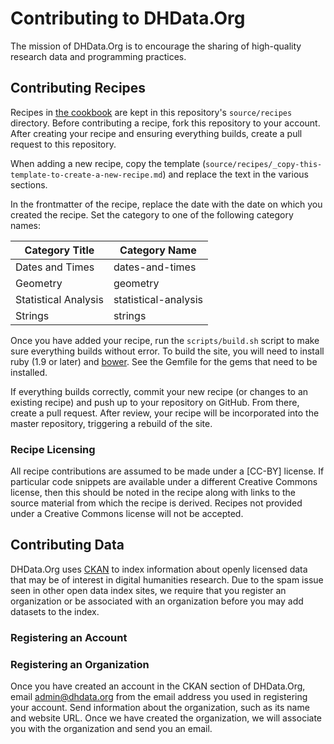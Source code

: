 # Contributing to DHData.Org

The mission of DHData.Org is to encourage the sharing of high-quality research data and programming practices.

## Contributing Recipes

Recipes in [the cookbook](https://www.dhdata.org/cookbook/) are kept in this repository's `source/recipes` directory. Before contributing a recipe, fork this repository to your account. After creating your recipe and ensuring everything builds, create a pull request to this repository.

When adding a new recipe, copy the template (`source/recipes/_copy-this-template-to-create-a-new-recipe.md`) and replace the text in the various sections.

In the frontmatter of the recipe, replace the date with the date on which you created the recipe. Set the category to one of the following category names:

| Category Title | Category Name |
| -------------- | ------------- |
| Dates and Times | dates-and-times |
| Geometry       | geometry      |
| Statistical Analysis | statistical-analysis |
| Strings        | strings       |

Once you have added your recipe, run the `scripts/build.sh` script to make sure everything builds without error. To build the site, you will need to install ruby (1.9 or later) and [bower](http://bower.io/). See the Gemfile for the gems that need to be installed.

If everything builds correctly, commit your new recipe (or changes to an existing recipe) and push up to your repository on GitHub. From there, create a pull request. After review, your recipe will be incorporated into the master repository, triggering a rebuild of the site.

### Recipe Licensing

All recipe contributions are assumed to be made under a [CC-BY] license. If particular code snippets are available under a different Creative Commons license, then this should be noted in the recipe along with links to the source material from which the recipe is derived. Recipes not provided under a Creative Commons license will not be accepted.

## Contributing Data

DHData.Org uses [CKAN]() to index information about openly licensed data that may be of interest in digital humanities research. Due to the spam issue seen in other open data index sites, we require that you register an organization or be associated with an organization before you may add datasets to the index.

### Registering an Account


### Registering an Organization

Once you have created an account in the CKAN section of DHData.Org, email admin@dhdata.org from the email address you used in registering your account. Send information about the organization, such as its name and website URL. Once we have created the organization, we will associate you with the organization and send you an email.

